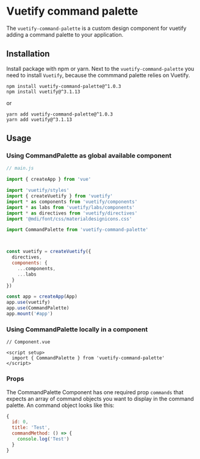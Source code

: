 # Vuetify command palette
The `vuetify-command-palette` is a custom design component for vuetify adding a command palette to your application.

## Installation

Install package with npm or yarn. Next to the `vuetify-command-palette` you need to install `Vuetify`, because the commmand palette relies on Vuetify.

```
npm install vuetify-command-palette@^1.0.3
npm install vuetify@^3.1.13
```
or
```
yarn add vuetify-command-palette@^1.0.3
yarn add vuetify@^3.1.13
```

## Usage

### Using CommandPalette as global available component
```js
// main.js

import { createApp } from 'vue'

import 'vuetify/styles'
import { createVuetify } from 'vuetify'
import * as components from 'vuetify/components'
import * as labs from 'vuetify/labs/components'
import * as directives from 'vuetify/directives'
import '@mdi/font/css/materialdesignicons.css'

import CommandPalette from 'vuetify-command-palette'



const vuetify = createVuetify({
  directives,
  components: {
    ...components,
    ...labs
  }
})

const app = createApp(App)
app.use(vuetify)
app.use(CommandPalette)
app.mount('#app')
```

### Using CommandPalette locally in a component
```vue
// Component.vue

<script setup>
  import { CommandPalette } from 'vuetify-command-palette'
</script>
```

### Props
The CommandPalette Component has one required prop `commands` that expects an array of command objects you want to display in the command palette.
An command object looks like this:
```js
{
  id: 0,
  title: 'Test',
  commandMethod: () => {
    console.log('Test')
  }
}
```


